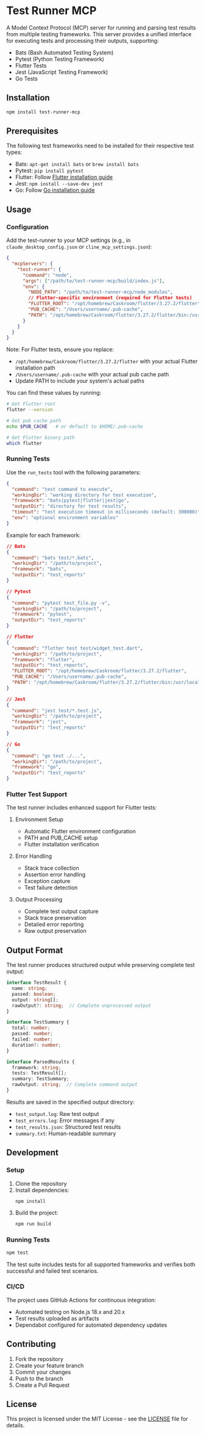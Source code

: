 # Test Runner MCP

A Model Context Protocol (MCP) server for running and parsing test results from multiple testing frameworks. This server provides a unified interface for executing tests and processing their outputs, supporting:

- Bats (Bash Automated Testing System)
- Pytest (Python Testing Framework)
- Flutter Tests
- Jest (JavaScript Testing Framework)
- Go Tests

## Installation

```bash
npm install test-runner-mcp
```

## Prerequisites

The following test frameworks need to be installed for their respective test types:

- Bats: `apt-get install bats` or `brew install bats`
- Pytest: `pip install pytest`
- Flutter: Follow [Flutter installation guide](https://flutter.dev/docs/get-started/install)
- Jest: `npm install --save-dev jest`
- Go: Follow [Go installation guide](https://go.dev/doc/install)

## Usage

### Configuration

Add the test-runner to your MCP settings (e.g., in `claude_desktop_config.json` or `cline_mcp_settings.json`):

```json
{
  "mcpServers": {
    "test-runner": {
      "command": "node",
      "args": ["/path/to/test-runner-mcp/build/index.js"],
      "env": {
        "NODE_PATH": "/path/to/test-runner-mcp/node_modules",
        // Flutter-specific environment (required for Flutter tests)
        "FLUTTER_ROOT": "/opt/homebrew/Caskroom/flutter/3.27.2/flutter",
        "PUB_CACHE": "/Users/username/.pub-cache",
        "PATH": "/opt/homebrew/Caskroom/flutter/3.27.2/flutter/bin:/usr/local/bin:/usr/bin:/bin"
      }
    }
  }
}
```

Note: For Flutter tests, ensure you replace:
- `/opt/homebrew/Caskroom/flutter/3.27.2/flutter` with your actual Flutter installation path
- `/Users/username/.pub-cache` with your actual pub cache path
- Update PATH to include your system's actual paths

You can find these values by running:
```bash
# Get Flutter root
flutter --version

# Get pub cache path
echo $PUB_CACHE   # or default to $HOME/.pub-cache

# Get Flutter binary path
which flutter
```

### Running Tests

Use the `run_tests` tool with the following parameters:

```json
{
  "command": "test command to execute",
  "workingDir": "working directory for test execution",
  "framework": "bats|pytest|flutter|jest|go",
  "outputDir": "directory for test results",
  "timeout": "test execution timeout in milliseconds (default: 300000)",
  "env": "optional environment variables"
}
```

Example for each framework:

```json
// Bats
{
  "command": "bats test/*.bats",
  "workingDir": "/path/to/project",
  "framework": "bats",
  "outputDir": "test_reports"
}

// Pytest
{
  "command": "pytest test_file.py -v",
  "workingDir": "/path/to/project",
  "framework": "pytest",
  "outputDir": "test_reports"
}

// Flutter
{
  "command": "flutter test test/widget_test.dart",
  "workingDir": "/path/to/project",
  "framework": "flutter",
  "outputDir": "test_reports",
  "FLUTTER_ROOT": "/opt/homebrew/Caskroom/flutter/3.27.2/flutter",
  "PUB_CACHE": "/Users/username/.pub-cache",
  "PATH": "/opt/homebrew/Caskroom/flutter/3.27.2/flutter/bin:/usr/local/bin:/usr/bin:/bin"
}

// Jest
{
  "command": "jest test/*.test.js",
  "workingDir": "/path/to/project",
  "framework": "jest",
  "outputDir": "test_reports"
}

// Go
{
  "command": "go test ./...",
  "workingDir": "/path/to/project",
  "framework": "go",
  "outputDir": "test_reports"
}
```

### Flutter Test Support

The test runner includes enhanced support for Flutter tests:

1. Environment Setup
   - Automatic Flutter environment configuration
   - PATH and PUB_CACHE setup
   - Flutter installation verification

2. Error Handling
   - Stack trace collection
   - Assertion error handling
   - Exception capture
   - Test failure detection

3. Output Processing
   - Complete test output capture
   - Stack trace preservation
   - Detailed error reporting
   - Raw output preservation

## Output Format

The test runner produces structured output while preserving complete test output:

```typescript
interface TestResult {
  name: string;
  passed: boolean;
  output: string[];
  rawOutput?: string;  // Complete unprocessed output
}

interface TestSummary {
  total: number;
  passed: number;
  failed: number;
  duration?: number;
}

interface ParsedResults {
  framework: string;
  tests: TestResult[];
  summary: TestSummary;
  rawOutput: string;  // Complete command output
}
```

Results are saved in the specified output directory:
- `test_output.log`: Raw test output
- `test_errors.log`: Error messages if any
- `test_results.json`: Structured test results
- `summary.txt`: Human-readable summary

## Development

### Setup

1. Clone the repository
2. Install dependencies:
   ```bash
   npm install
   ```
3. Build the project:
   ```bash
   npm run build
   ```

### Running Tests

```bash
npm test
```

The test suite includes tests for all supported frameworks and verifies both successful and failed test scenarios.

### CI/CD

The project uses GitHub Actions for continuous integration:
- Automated testing on Node.js 18.x and 20.x
- Test results uploaded as artifacts
- Dependabot configured for automated dependency updates

## Contributing

1. Fork the repository
2. Create your feature branch
3. Commit your changes
4. Push to the branch
5. Create a Pull Request

## License

This project is licensed under the MIT License - see the [LICENSE](LICENSE) file for details.